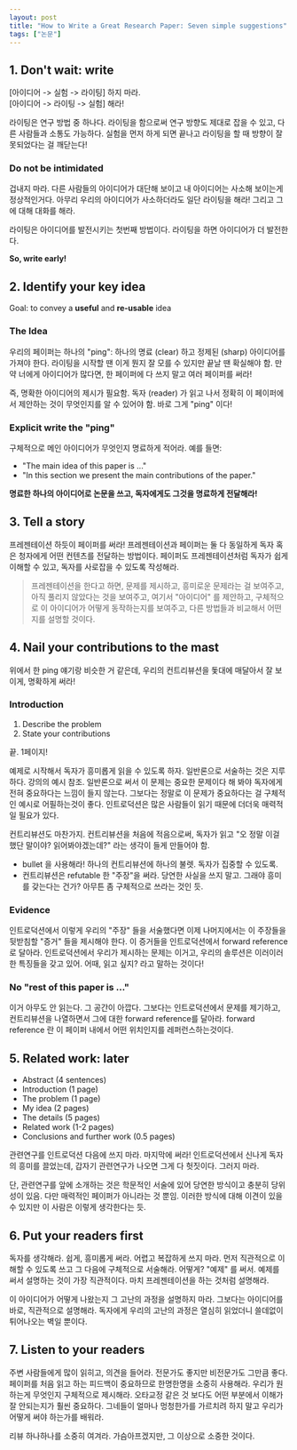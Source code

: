 ```yaml
---
layout: post
title: "How to Write a Great Research Paper: Seven simple suggestions"
tags: ["논문"]
---
```


## 1. Don't wait: write
[아이디어 -> 실험 -> 라이팅] 하지 마라.  
[아이디어 -> 라이팅 -> 실험] 해라!

라이팅은 연구 방법 중 하나다. 라이팅을 함으로써 연구 방향도 제대로 잡을 수 있고, 다른 사람들과 소통도 가능하다. 실험을 먼저 하게 되면 끝나고 라이팅을 할 때 방향이 잘못되었다는 걸 깨닫는다!

### Do not be intimidated
겁내지 마라. 다른 사람들의 아이디어가 대단해 보이고 내 아이디어는 사소해 보이는게 정상적인거다. 아무리 우리의 아이디어가 사소하더라도 일단 라이팅을 해라! 그리고 그에 대해 대화를 해라.

라이팅은 아이디어를 발전시키는 첫번째 방법이다. 라이팅을 하면 아이디어가 더 발전한다.

**So, write early!**

## 2. Identify your key idea
Goal: to convey a **useful** and **re-usable** idea

### The Idea
우리의 페이퍼는 하나의 "ping": 하나의 명료 (clear) 하고 정제된 (sharp) 아이디어를 가져야 한다. 라이팅을 시작할 땐 이게 뭔지 잘 모를 수 있지만 끝날 땐 확실해야 함. 만약 너에게 아이디어가 많다면, 한 페이퍼에 다 쓰지 말고 여러 페이퍼를 써라!

즉, 명확한 아이디어의 제시가 필요함. 독자 (reader) 가 읽고 나서 정확히 이 페이퍼에서 제안하는 것이 무엇인지를 알 수 있어야 함. 바로 그게 "ping" 이다!

### Explicit write the "ping"
구체적으로 메인 아이디어가 무엇인지 명료하게 적어라. 예를 들면:

* "The main idea of this paper is ..."
* "In this section we present the main contributions of the paper."

**명료한 하나의 아이디어로 논문을 쓰고, 독자에게도 그것을 명료하게 전달해라!**

## 3. Tell a story
프레젠테이션 하듯이 페이퍼를 써라! 프레젠테이션과 페이퍼는 둘 다 동일하게 독자 혹은 청자에게 어떤 컨텐츠를 전달하는 방법이다. 페이퍼도 프레젠테이션처럼 독자가 쉽게 이해할 수 있고, 독자를 사로잡을 수 있도록 작성해라.

> 프레젠테이션을 한다고 하면, 문제를 제시하고, 흥미로운 문제라는 걸 보여주고, 아직 풀리지 않았다는 것을 보여주고, 여기서 "아이디어" 를 제안하고, 구체적으로 이 아이디어가 어떻게 동작하는지를 보여주고, 다른 방법들과 비교해서 어떤지를 설명할 것이다.

## 4. Nail your contributions to the mast
위에서 한 ping 얘기랑 비슷한 거 같은데, 우리의 컨트리뷰션을 돛대에 매달아서 잘 보이게, 명확하게 써라!

### Introduction
1. Describe the problem
2. State your contributions

끝. 1페이지!

예제로 시작해서 독자가 흥미롭게 읽을 수 있도록 하자. 일반론으로 서술하는 것은 지루하다. 강의의 예시 참조. 일반론으로 써서 이 문제는 중요한 문제이다 해 봐야 독자에게 전혀 중요하다는 느낌이 들지 않는다. 그보다는 정말로 이 문제가 중요하다는 걸 구체적인 예시로 어필하는것이 좋다. 인트로덕션은 많은 사람들이 읽기 때문에 더더욱 매력적일 필요가 있다.

컨트리뷰션도 마찬가지. 컨트리뷰션을 처음에 적음으로써, 독자가 읽고 "오 정말 이걸 했단 말이야? 읽어봐야겠는데?" 라는 생각이 들게 만들어야 함.

* bullet 을 사용해라! 하나의 컨트리뷰션에 하나의 불렛. 독자가 집중할 수 있도록.
* 컨트리뷰션은 refutable 한 "주장"을 써라. 당연한 사실을 쓰지 말고. 그래야 흥미를 갖는다는 건가? 아무튼 좀 구체적으로 쓰라는 것인 듯.

### Evidence
인트로덕션에서 이렇게 우리의 "주장" 들을 서술했다면 이제 나머지에서는 이 주장들을 뒷받침할 "증거" 들을 제시해야 한다. 이 증거들을 인트로덕션에서 forward reference 로 달아라. 인트로덕션에서 우리가 제시하는 문제는 이거고, 우리의 솔루션은 이러이러한 특징들을 갖고 있어. 어때, 읽고 싶지? 라고 말하는 것이다!

### No "rest of this paper is ..."
이거 아무도 안 읽는다. 그 공간이 아깝다. 그보다는 인트로덕션에서 문제를 제기하고, 컨트리뷰션을 나열하면서 그에 대한 forward reference를 달아라. forward reference 란 이 페이퍼 내에서 어떤 위치인지를 레퍼런스하는것이다. 

## 5. Related work: later
* Abstract (4 sentences)
* Introduction (1 page)
* The problem (1 page)
* My idea (2 pages)
* The details (5 pages)
* Related work (1-2 pages)
* Conclusions and further work (0.5 pages)

관련연구를 인트로덕션 다음에 쓰지 마라. 마지막에 써라! 인트로덕션에서 신나게 독자의 흥미를 끌었는데, 갑자기 관련연구가 나오면 그게 다 헛짓이다. 그러지 마라.

단, 관련연구를 앞에 소개하는 것은 학문적인 서술에 있어 당연한 방식이고 충분히 당위성이 있음. 다만 매력적인 페이퍼가 아니라는 것 뿐임. 이러한 방식에 대해 이견이 있을 수 있지만 이 사람은 이렇게 생각한다는 듯.

## 6. Put your readers first
독자를 생각해라. 쉽게, 흥미롭게 써라. 어렵고 복잡하게 쓰지 마라. 먼저 직관적으로 이해할 수 있도록 쓰고 그 다음에 구체적으로 서술해라. 어떻게? "예제" 를 써서. 예제를 써서 설명하는 것이 가장 직관적이다. 마치 프레젠테이션을 하는 것처럼 설명해라.

이 아이디어가 어떻게 나왔는지 그 고난의 과정을 설명하지 마라. 그보다는 아이디어를 바로, 직관적으로 설명해라. 독자에게 우리의 고난의 과정은 열심히 읽었더니 쓸데없이 튀어나오는 벽일 뿐이다.

## 7. Listen to your readers
주변 사람들에게 많이 읽히고, 의견을 들어라. 전문가도 좋지만 비전문가도 그만큼 좋다. 페이퍼를 처음 읽고 하는 피드백이 중요하므로 한명한명을 소중히 사용해라. 우리가 원하는게 무엇인지 구체적으로 제시해라. 오타교정 같은 것 보다도 어떤 부분에서 이해가 잘 안되는지가 훨씬 중요하다. 그네들이 얼마나 멍청한가를 가르치려 하지 말고 우리가 어떻게 써야 하는가를 배워라.

리뷰 하나하나를 소중히 여겨라. 가슴아프겠지만, 그 이상으로 소중한 것이다.



